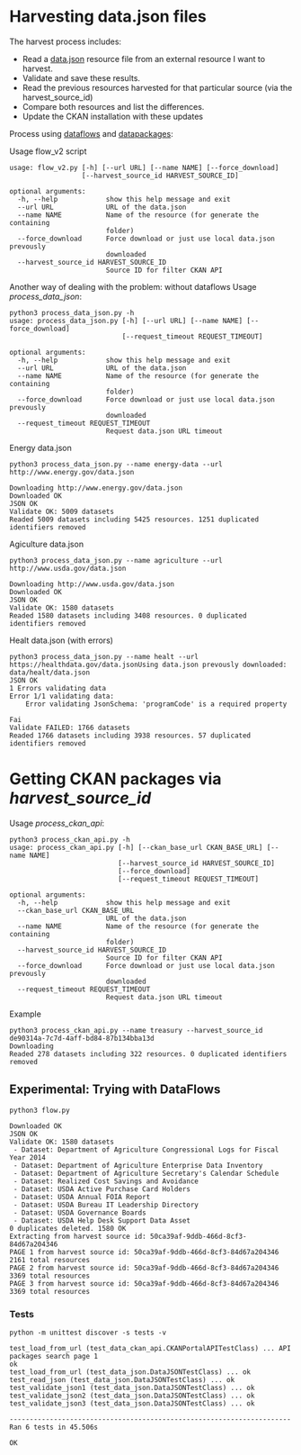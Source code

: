 # Harvesting data.json files

The harvest process includes:
 - Read a [data.json](data.json.md) resource file from an external resource I want to harvest.
 - Validate and save these results.
 - Read the previous resources harvested for that particular source (via the harvest_source_id)
 - Compare both resources and list the differences.
 - Update the CKAN installation with these updates 


Process using [dataflows](https://github.com/datahq/dataflows) and [datapackages](https://github.com/frictionlessdata/datapackage-py):  

Usage flow_v2 script

```
usage: flow_v2.py [-h] [--url URL] [--name NAME] [--force_download]
                  [--harvest_source_id HARVEST_SOURCE_ID]

optional arguments:
  -h, --help            show this help message and exit
  --url URL             URL of the data.json
  --name NAME           Name of the resource (for generate the containing
                        folder)
  --force_download      Force download or just use local data.json prevously
                        downloaded
  --harvest_source_id HARVEST_SOURCE_ID
                        Source ID for filter CKAN API
```

Another way of dealing with the problem: without dataflows
Usage _process_data_json_:

```
python3 process_data_json.py -h
usage: process_data_json.py [-h] [--url URL] [--name NAME] [--force_download]
                            [--request_timeout REQUEST_TIMEOUT]

optional arguments:
  -h, --help            show this help message and exit
  --url URL             URL of the data.json
  --name NAME           Name of the resource (for generate the containing
                        folder)
  --force_download      Force download or just use local data.json prevously
                        downloaded
  --request_timeout REQUEST_TIMEOUT
                        Request data.json URL timeout
```

Energy data.json
```
python3 process_data_json.py --name energy-data --url http://www.energy.gov/data.json

Downloading http://www.energy.gov/data.json
Downloaded OK
JSON OK
Validate OK: 5009 datasets
Readed 5009 datasets including 5425 resources. 1251 duplicated identifiers removed
```

Agiculture data.json

```
python3 process_data_json.py --name agriculture --url http://www.usda.gov/data.json

Downloading http://www.usda.gov/data.json
Downloaded OK
JSON OK
Validate OK: 1580 datasets
Readed 1580 datasets including 3408 resources. 0 duplicated identifiers removed
```

Healt data.json (with errors)

```
python3 process_data_json.py --name healt --url https://healthdata.gov/data.jsonUsing data.json prevously downloaded: data/healt/data.json
JSON OK
1 Errors validating data
Error 1/1 validating data:
	Error validating JsonSchema: 'programCode' is a required property

Fai
Validate FAILED: 1766 datasets
Readed 1766 datasets including 3938 resources. 57 duplicated identifiers removed
```


# Getting CKAN packages via _harvest_source_id_

Usage _process_ckan_api_:

```
python3 process_ckan_api.py -h
usage: process_ckan_api.py [-h] [--ckan_base_url CKAN_BASE_URL] [--name NAME]
                           [--harvest_source_id HARVEST_SOURCE_ID]
                           [--force_download]
                           [--request_timeout REQUEST_TIMEOUT]

optional arguments:
  -h, --help            show this help message and exit
  --ckan_base_url CKAN_BASE_URL
                        URL of the data.json
  --name NAME           Name of the resource (for generate the containing
                        folder)
  --harvest_source_id HARVEST_SOURCE_ID
                        Source ID for filter CKAN API
  --force_download      Force download or just use local data.json prevously
                        downloaded
  --request_timeout REQUEST_TIMEOUT
                        Request data.json URL timeout

```

Example

```
python3 process_ckan_api.py --name treasury --harvest_source_id de90314a-7c7d-4aff-bd84-87b134bba13d
Downloading
Readed 278 datasets including 322 resources. 0 duplicated identifiers removed
```

## Experimental: Trying with DataFlows

```
python3 flow.py

Downloaded OK
JSON OK
Validate OK: 1580 datasets
 - Dataset: Department of Agriculture Congressional Logs for Fiscal Year 2014
 - Dataset: Department of Agriculture Enterprise Data Inventory
 - Dataset: Department of Agriculture Secretary's Calendar Schedule
 - Dataset: Realized Cost Savings and Avoidance
 - Dataset: USDA Active Purchase Card Holders
 - Dataset: USDA Annual FOIA Report
 - Dataset: USDA Bureau IT Leadership Directory
 - Dataset: USDA Governance Boards
 - Dataset: USDA Help Desk Support Data Asset
0 duplicates deleted. 1580 OK
Extracting from harvest source id: 50ca39af-9ddb-466d-8cf3-84d67a204346
PAGE 1 from harvest source id: 50ca39af-9ddb-466d-8cf3-84d67a204346
2161 total resources
PAGE 2 from harvest source id: 50ca39af-9ddb-466d-8cf3-84d67a204346
3369 total resources
PAGE 3 from harvest source id: 50ca39af-9ddb-466d-8cf3-84d67a204346
3369 total resources

```


### Tests

```
python -m unittest discover -s tests -v

test_load_from_url (test_data_ckan_api.CKANPortalAPITestClass) ... API packages search page 1
ok
test_load_from_url (test_data_json.DataJSONTestClass) ... ok
test_read_json (test_data_json.DataJSONTestClass) ... ok
test_validate_json1 (test_data_json.DataJSONTestClass) ... ok
test_validate_json2 (test_data_json.DataJSONTestClass) ... ok
test_validate_json3 (test_data_json.DataJSONTestClass) ... ok

----------------------------------------------------------------------
Ran 6 tests in 45.506s

OK
```